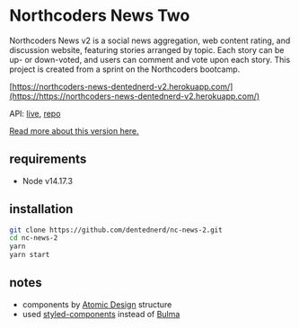# Northcoders News Two

Northcoders News v2 is a social news aggregation, web content rating, and discussion website, featuring stories arranged by topic. Each story can be up- or down-voted, and users can comment and vote upon each story. This project is created from a sprint on the Northcoders bootcamp.

[https://northcoders-news-dentednerd-v2.herokuapp.com/](https://https://northcoders-news-dentednerd-v2.herokuapp.com/)

API: [live](https://nc-news-sql-dentednerd.herokuapp.com/api), [repo](https://github.com/dentednerd/nc-news-sql-dentednerd)

[Read more about this version here.](https://www.joeyimlay.dev/posts/northcoders-news-revisited/)

## requirements

- Node v14.17.3

## installation

```sh
git clone https://github.com/dentednerd/nc-news-2.git
cd nc-news-2
yarn
yarn start
```

## notes

- components by [Atomic Design](https://bradfrost.com/blog/post/atomic-web-design/) structure
- used [styled-components](https://styled-components.com/) instead of [Bulma](https://bulma.io/)
